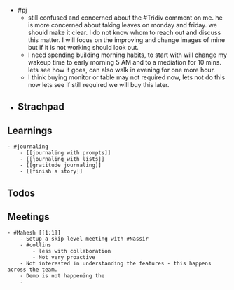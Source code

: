 - #pj
	- still confused and concerned about the #Tridiv comment on me. he is more concerned about taking leaves on monday and friday. we should make it clear. I do not know whom to reach out and discuss this matter. I will focus on the improving and change images of mine but if it is not working should look out.
	- I need spending building morning habits, to start with will change my wakeup time to early morning 5 AM and to a mediation for 10 mins. lets see how it goes, can also walk in evening for one more hour.
	- I think buying monitor or table may not required now, lets not do this now lets see if still required we will buy this later.
- ## Strachpad
## Learnings
	- #journaling
		- [[journaling with prompts]]
		- [[journaling with lists]]
		- [[gratitude journaling]]
		- [[finish a story]]
## Todos
## Meetings
	- #Mahesh [[1:1]]
		- Setup a skip level meeting with #Nassir
		- #collins
			- less with collaboration
			- Not very proactive
		- Not interested in understanding the features - this happens across the team.
		- Demo is not happening the
		-